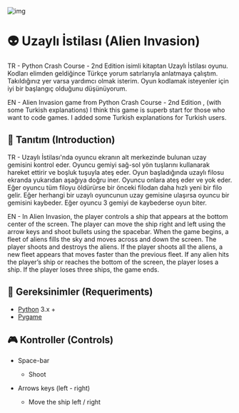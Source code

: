    ![img](https://user-images.githubusercontent.com/76072666/162597429-c30139a0-18b5-45ff-9505-b0438ead0f65.png)

# 👽 Uzaylı İstilası (Alien Invasion)
TR - Python Crash Course - 2nd Edition isimli kitaptan Uzaylı İstilası oyunu. Kodları elimden geldiğince Türkçe yorum satırlarıyla anlatmaya çalıştım. Takıldığınız yer varsa yardımcı olmak isterim. Oyun kodlamak isteyenler için iyi bir başlangıç olduğunu düşünüyorum. 

EN - Alien Invasion game from Python Crash Course - 2nd Edition , (with some Turkish explanations)
I think this game is superb start for those who want to code games.
I added some Turkish explanations for Turkish users.
## 🚀 Tanıtım (Introduction)
TR - Uzaylı İstilası'nda oyuncu ekranın alt merkezinde bulunan 
uzay gemisini kontrol eder. Oyuncu gemiyi sağ-sol yön tuşlarını
kullanarak hareket ettirir ve boşluk tuşuyla ateş eder. Oyun
başladığında uzaylı filosu ekranda yukarıdan aşağıya doğru iner. 
Oyuncu onlara ateş eder ve yok eder. Eğer oyuncu tüm filoyu öldürürse
bir önceki filodan daha hızlı yeni bir filo gelir. Eğer herhangi bir
uzaylı oyuncunun uzay gemisine ulaşırsa oyuncu bir gemisini kaybeder.
Eğer oyuncu 3 gemiyi de kaybederse oyun biter.

EN - In Alien Invasion, the player controls a ship that appears at
the bottom center of the screen. The player can move the ship
right and left using the arrow keys and shoot bullets using the
spacebar. When the game begins, a fleet of aliens fills the sky
and moves across and down the screen. The player shoots and
destroys the aliens. If the player shoots all the aliens, a new fleet
appears that moves faster than the previous fleet. If any alien hits
the player’s ship or reaches the bottom of the screen, the player
loses a ship. If the player loses three ships, the game ends.

## 🔧 Gereksinimler (Requeriments)
- [Python](https://www.python.org/) 3.x +
- [Pygame](https://www.pygame.org/)


## :video_game: Kontroller (Controls)

- Space-bar
  - Shoot

- Arrows keys (left - right)
  - Move the ship left / right
